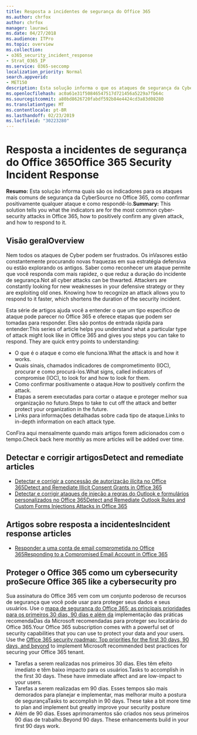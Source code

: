 ```yaml
---
title: Resposta a incidentes de segurança do Office 365
ms.author: chrfox
author: chrfox
manager: laurawi
ms.date: 04/27/2018
ms.audience: ITPro
ms.topic: overview
ms.collection:
- o365_security_incident_response
- Strat_O365_IP
ms.service: O365-seccomp
localization_priority: Normal
search.appverid:
- MET150
description: Esta solução informa o que os ataques de segurança da Cyber mais comuns podem parecer no Office 365 e como respondê-los
ms.openlocfilehash: ac0a61e31f50846547517d721456a5229a7fb64c
ms.sourcegitcommit: a80bd8626720fabdf592b84e4424cd3a83d08280
ms.translationtype: MT
ms.contentlocale: pt-BR
ms.lasthandoff: 02/23/2019
ms.locfileid: "30223280"
---
```

# <a name="office-365-security-incident-response"></a><span data-ttu-id="39859-103">Resposta a incidentes de segurança do Office 365</span><span class="sxs-lookup"><span data-stu-id="39859-103">Office 365 Security Incident Response</span></span>

 <span data-ttu-id="39859-104">**Resumo:** Esta solução informa quais são os indicadores para os ataques mais comuns de segurança da CyberSource no Office 365, como confirmar positivamente qualquer ataque e como respondê-lo.</span><span class="sxs-lookup"><span data-stu-id="39859-104">**Summary:** This solution tells you what the indicators are for the most common cyber-security attacks in Office 365, how to positively confirm any given attack, and how to respond to it.</span></span>
  
## <a name="overview"></a><span data-ttu-id="39859-105">Visão geral</span><span class="sxs-lookup"><span data-stu-id="39859-105">Overview</span></span>
<span data-ttu-id="39859-p101">Nem todos os ataques de Cyber podem ser frustrados. Os inVasores estão constantemente procurando novas fraquezas em sua estratégia defensiva ou estão explorando os antigos. Saber como reconhecer um ataque permite que você responda com mais rapidez, o que reduz a duração do incidente de segurança.</span><span class="sxs-lookup"><span data-stu-id="39859-p101">Not all cyber attacks can be thwarted. Attackers are constantly looking for new weaknesses in your defensive strategy or they are exploiting old ones. Knowing how to recognize an attack allows you to respond to it faster, which shortens the duration of the security incident.</span></span>

<span data-ttu-id="39859-p102">Esta série de artigos ajuda você a entender o que um tipo específico de ataque pode parecer no Office 365 e oferece etapas que podem ser tomadas para responder. Eles são pontos de entrada rápida para entender:</span><span class="sxs-lookup"><span data-stu-id="39859-p102">This series of article helps you understand what a particular type of attack might look like in Office 365 and gives you steps you can take to respond. They are quick entry points to understanding:</span></span>
 
- <span data-ttu-id="39859-111">O que é o ataque e como ele funciona.</span><span class="sxs-lookup"><span data-stu-id="39859-111">What the attack is and how it works.</span></span>
- <span data-ttu-id="39859-112">Quais sinais, chamados indicadores de comprometimento (IOC), procurar e como procurá-los.</span><span class="sxs-lookup"><span data-stu-id="39859-112">What signs, called indicators of compromise (IOC), to look for and how to look for them.</span></span>
- <span data-ttu-id="39859-113">Como confirmar positivamente o ataque.</span><span class="sxs-lookup"><span data-stu-id="39859-113">How to positively confirm the attack.</span></span>
- <span data-ttu-id="39859-114">Etapas a serem executadas para cortar o ataque e proteger melhor sua organização no futuro.</span><span class="sxs-lookup"><span data-stu-id="39859-114">Steps to take to cut off the attack and better protect your organization in the future.</span></span>
- <span data-ttu-id="39859-115">Links para informações detalhadas sobre cada tipo de ataque.</span><span class="sxs-lookup"><span data-stu-id="39859-115">Links to in-depth information on each attack type.</span></span>

<span data-ttu-id="39859-116">ConFira aqui mensalmente quando mais artigos forem adicionados com o tempo.</span><span class="sxs-lookup"><span data-stu-id="39859-116">Check back here monthly as more articles will be added over time.</span></span>

## <a name="detect-and-remediate-articles"></a><span data-ttu-id="39859-117">Detectar e corrigir artigos</span><span class="sxs-lookup"><span data-stu-id="39859-117">Detect and remediate articles</span></span>

- [<span data-ttu-id="39859-118">Detectar e corrigir a concessão de autorização ilícita no Office 365</span><span class="sxs-lookup"><span data-stu-id="39859-118">Detect and Remediate Illicit Consent Grants in Office 365</span></span>](detect-and-remediate-illicit-consent-grants.md)
- [<span data-ttu-id="39859-119">Detectar e corrigir ataques de injeção a regras do Outlook e formulários personalizados no Office 365</span><span class="sxs-lookup"><span data-stu-id="39859-119">Detect and Remediate Outlook Rules and Custom Forms Injections Attacks in Office 365</span></span>](detect-and-remediate-outlook-rules-forms-attack.md)
 
## <a name="incident-response-articles"></a><span data-ttu-id="39859-120">Artigos sobre resposta a incidentes</span><span class="sxs-lookup"><span data-stu-id="39859-120">Incident response articles</span></span>

- [<span data-ttu-id="39859-121">Responder a uma conta de email comprometida no Office 365</span><span class="sxs-lookup"><span data-stu-id="39859-121">Responding to a Compromised Email Account in Office 365</span></span>](responding-to-a-compromised-email-account.md)

## <a name="secure-office-365-like-a-cybersecurity-pro"></a><span data-ttu-id="39859-122">Proteger o Office 365 como um cybersecurity pro</span><span class="sxs-lookup"><span data-stu-id="39859-122">Secure Office 365 like a cybersecurity pro</span></span>
<span data-ttu-id="39859-p103">Sua assinatura do Office 365 vem com um conjunto poderoso de recursos de segurança que você pode usar para proteger seus dados e seus usuários.  Use o [mapa de segurança do Office 365: as principais prioridades para os primeiros 30 dias, 90 dias e além da](https://support.office.com/article/Office-365-security-roadmap-Top-priorities-for-the-first-30-days-90-days-and-beyond-28c86a1c-e4dd-4aad-a2a6-c768a21cb352) implementação das práticas recomendaDas da Microsoft recomendadas para proteger seu locatário do Office 365.</span><span class="sxs-lookup"><span data-stu-id="39859-p103">Your Office 365 subscription comes with a powerful set of security capabilities that you can use to protect your data and your users.  Use the [Office 365 security roadmap: Top priorities for the first 30 days, 90 days, and beyond](https://support.office.com/article/Office-365-security-roadmap-Top-priorities-for-the-first-30-days-90-days-and-beyond-28c86a1c-e4dd-4aad-a2a6-c768a21cb352) to implement Microsoft recommended best practices for securing your Office 365 tenant.</span></span>
- <span data-ttu-id="39859-p104">Tarefas a serem realizadas nos primeiros 30 dias.  Eles têm efeito imediato e têm baixo impacto para os usuários.</span><span class="sxs-lookup"><span data-stu-id="39859-p104">Tasks to accomplish in the first 30 days.  These have immediate affect and are low-impact to your users.</span></span>
- <span data-ttu-id="39859-p105">Tarefas a serem realizadas em 90 dias. Esses tempos são mais demorados para planejar e implementar, mas melhorar muito a postura de segurança</span><span class="sxs-lookup"><span data-stu-id="39859-p105">Tasks to accomplish in 90 days. These take a bit more time to plan and implement but greatly improve your security posture</span></span>
- <span data-ttu-id="39859-p106">Além de 90 dias. Esses aprimoramentos são criados nos seus primeiros 90 dias de trabalho.</span><span class="sxs-lookup"><span data-stu-id="39859-p106">Beyond 90 days. These enhancements build in your first 90 days work.</span></span>






